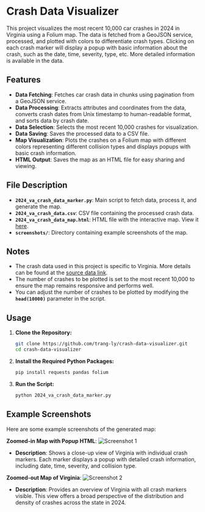 # Crash Data Visualizer
This project visualizes the most recent 10,000 car crashes in 2024 in Virginia using a Folium map. The data is fetched from a GeoJSON service, processed, and plotted with colors to differentiate crash types. Clicking on each crash marker will display a popup with basic information about the crash, such as the date, time, severity, type, etc. More detailed information is available in the data.

## Features

- **Data Fetching**: Fetches car crash data in chunks using pagination from a GeoJSON service.
- **Data Processing**: Extracts attributes and coordinates from the data, converts crash dates from Unix timestamp to human-readable format, and sorts data by crash date.
- **Data Selection**: Selects the most recent 10,000 crashes for visualization.
- **Data Saving**: Saves the processed data to a CSV file.
- **Map Visualization**: Plots the crashes on a Folium map with different colors representing different collision types and displays popups with basic crash information.
- **HTML Output**: Saves the map as an HTML file for easy sharing and viewing.

## File Description

- **`2024_va_crash_data_marker.py`**: Main script to fetch data, process it, and generate the map.
- **`2024_va_crash_data.csv`**: CSV file containing the processed crash data.
- **`2024_va_crash_data_map.html`**: HTML file with the interactive map. View it [here](https://trang-ly.github.io/crash-data-visualizer/2024_va_crash_data_map.html).
- **`screenshots/`**: Directory containing example screenshots of the map.

## Notes
- The crash data used in this project is specific to Virginia. More details can be found at the [source data link](https://services.arcgis.com/p5v98VHDX9Atv3l7/arcgis/rest/services/CrashData_test/FeatureServer).
- The number of crashes to be plotted is set to the most recent 10,000 to ensure the map remains responsive and performs well.
- You can adjust the number of crashes to be plotted by modifying the **`head(10000)`** parameter in the script.

## Usage

1. **Clone the Repository:**
   ```sh
   git clone https://github.com/trang-ly/crash-data-visualizer.git
   cd crash-data-visualizer

2. **Install the Required Python Packages:**
   ```sh
   pip install requests pandas folium

3. **Run the Script:**
   ```sh
   python 2024_va_crash_data_marker.py

## Example Screenshots

Here are some example screenshots of the generated map:

**Zoomed-in Map with Popup HTML**:
![Screenshot 1](screenshots/detail_view_map.png)
- **Description**: Shows a close-up view of Virginia with individual crash markers. Each marker displays a popup with detailed crash information, including date, time, severity, and collision type.

**Zoomed-out Map of Virginia**:
![Screenshot 2](screenshots/overview_map_virginia.png)
- **Description**: Provides an overview of Virginia with all crash markers visible. This view offers a broad perspective of the distribution and density of crashes across the state in 2024.
